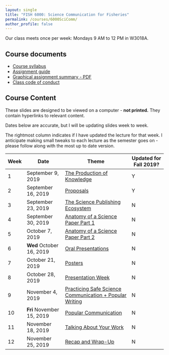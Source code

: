 ```yaml
---
layout: single
title: "FISH 6000: Science Communication for Fisheries"
permalink: /courses/6000SciComm/
author_profile: false
---
```


Our class meets once per week: Mondays 9 AM to 12 PM in W3018A.

## Course documents 
- [Course syllabus](/courses/6000SciComm/6000Syllabus/) 
- [Assignment guide](/courses/6000SciComm/FISH6000Assignmentguide/) 
- [Graphical assignment summary - PDF](/assets/images/GraphicalSummary.pdf)
- [Class code of conduct](/courses/coursesCodeofConduct/) 

## Course Content

These slides are designed to be viewed on a computer - **not printed.** They contain hyperlinks to relevant content.

Dates below are accurate, but I will be updating slides week to week.

The rightmost column indicates if I have updated the lecture for that week. I anticipate making small tweaks to each lecture as the semester goes on - please follow along with the most up to date version.

| **Week**  | **Date** | **Theme**  | **Updated for Fall 2019?** |
|-----------|------------|-------------|---|
|1| September 9, 2019 | [The Production of Knowledge](/courses/6000SciComm/FISH6000Week1/) | Y |
|2| September 16, 2019 | [Proposals](/courses/6000SciComm/6000Week2/) | Y |
|3| September 23, 2019 | [The Science Publishing Ecosystem](/courses/6000SciComm/6000Week3/) | N |
|4| September 30, 2019 | [Anatomy of a Science Paper Part 1](/courses/6000SciComm/6000Week4/) | N | 
|5| October 7, 2019 | [Anatomy of a Science Paper Part 2](/courses/6000SciComm/6000Week5/) | N |
|6| **Wed** October 16, 2019 | [Oral Presentations](/courses/6000SciComm/6000Week6) | N | 
|7| October 21, 2019 | [Posters](/courses/6000SciComm/6000Week7) | N |
|8| October 28, 2019 |  [Presentation Week](/courses/6000SciComm/6000Week8) | N |
|9| November 4, 2019 | [Practicing Safe Science Communication + Popular Writing](/courses/6000SciComm/6000Week9) | N |
|10| **Fri** November 15, 2019 | [Popular Communication](/courses/6000SciComm/6000Week10) | N |
|11| November 18, 2019 | [Talking About Your Work](/courses/6000SciComm/6000Week11) | N | 
|12| November 25, 2019 | [Recap and Wrap-Up](/courses/6000SciComm/6000Week12) | N |
